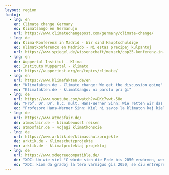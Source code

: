 ```yaml
---
layout: region
fontoj:
  - lng: en
    en: Climate change Germany
    eo: Klimatŝanĝo en Germanujo
    url: https://www.climatechangepost.com/germany/climate-change/
  - lng: de
    de: Klima-Konferenz in Madrid - Wir sind Hauptschuldige
    eo: Klimatkonferenco en Madrido - Ni estas precipaj kulpantoj
    url: https://www.spiegel.de/wissenschaft/mensch/cop25-konferenz-in-madrid-der-selbstbetrug-der-klima-kolonialisten-a-1300125.html
  - lng: en
    de: Wuppertal Institut - Klima
    eo: Instituto Wuppertal - klimato
    url: https://wupperinst.org/en/topics/climate/
  - lng: en
    url: https://www.klimafakten.de/en
    de: "Klimafakten.de - Climate change: We get the discussion going"
    eo: "Klimafakten.de - klimatŝanĝo: ni parolu pri ĝi"
  - lng: de
    url: https://www.youtube.com/watch?v=DKc7vwt-5Ho
    de: "Prof. Dr. Dr. h.c. mult. Hans-Werner Sinn: Wie retten wir das Klima und wie nicht?"
    eo: "Profesoro Hans-Werner Sinn: Kiel ni savos la klimaton kaj kiel ne?"
  - lng: de
    url: https://www.atmosfair.de/
    de: atmosfair.de - klimabewusst reisen
    eo: atmosfair.de - vojaĝi klimatkonscie
  - lng: de
    url: https://www.arktik.de/klimaschutzprojekte
    de: arktik.de - Klimaschutzprojekte
    eo: arktik.de - klimatprotektaj projektoj
  - lng: de
    url: https://www.xdegreecompatible.de/
    de: "XDC: Um wie viel °C würde sich die Erde bis 2050 erwärmen, wenn jedes Unternehmen so emissionsintensiv wirtschaften würde, wie ..."
    eo: "XDC: kiom da gradoj la tero varmiĝus ĝis 2050, se ĉiu entrepreno emisius tiom, kiel..."
---
```

